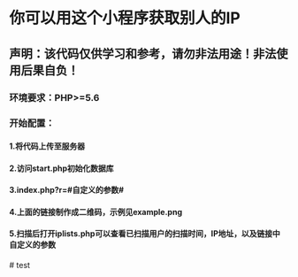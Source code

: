 # 你可以用这个小程序获取别人的IP
## 声明：该代码仅供学习和参考，请勿非法用途！非法使用后果自负！
### 环境要求：PHP>=5.6
### 开始配置：
#### 1.将代码上传至服务器
#### 2.访问start.php初始化数据库
#### 3.index.php?r=#自定义的参数#
#### 4.上面的链接制作成二维码，示例见example.png
#### 5.扫描后打开iplists.php可以查看已扫描用户的扫描时间，IP地址，以及链接中自定义的参数

#   t e s t  
 